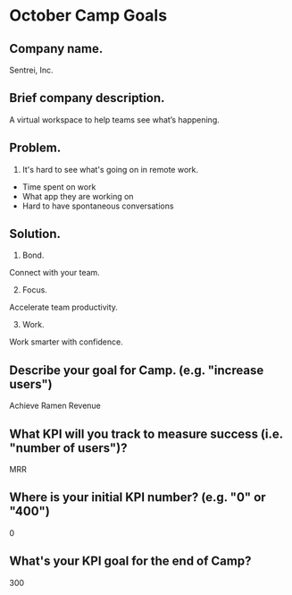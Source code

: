 # October Camp Goals

## Company name.

Sentrei, Inc.

## Brief company description.

A virtual workspace to help teams see what’s happening.

## Problem.

1. It's hard to see what's going on in remote work.

- Time spent on work
- What app they are working on
- Hard to have spontaneous conversations

## Solution.

1. Bond.

Connect with your team.

2. Focus.

Accelerate team productivity.

3. Work.

Work smarter with confidence.

## Describe your goal for Camp. (e.g. "increase users")

Achieve Ramen Revenue

## What KPI will you track to measure success (i.e. "number of users")?

MRR

## Where is your initial KPI number? (e.g. "0" or "400")

0

## What's your KPI goal for the end of Camp?

300
